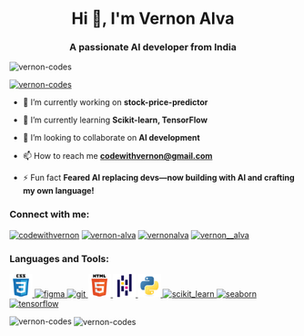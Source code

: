 <h1 align="center">Hi 👋, I'm Vernon Alva</h1>
<h3 align="center">A passionate AI developer from India</h3>

<p align="left"> <img src="https://komarev.com/ghpvc/?username=vernon-codes&label=Profile%20views&color=0e75b6&style=flat" alt="vernon-codes" /> </p>

<p align="left"> <a href="https://github.com/ryo-ma/github-profile-trophy"><img src="https://github-profile-trophy.vercel.app/?username=vernon-codes" alt="vernon-codes" /></a> </p>

- 🔭 I’m currently working on **stock-price-predictor**

- 🌱 I’m currently learning **Scikit-learn, TensorFlow**

- 👯 I’m looking to collaborate on **AI development**

- 📫 How to reach me **codewithvernon@gmail.com**

- ⚡ Fun fact **Feared AI replacing devs—now building with AI and crafting my own language!**

<h3 align="left">Connect with me:</h3>
<p align="left">
<a href="https://twitter.com/codewithvernon" target="blank"><img align="center" src="https://raw.githubusercontent.com/rahuldkjain/github-profile-readme-generator/master/src/images/icons/Social/twitter.svg" alt="codewithvernon" height="30" width="40" /></a>
<a href="https://linkedin.com/in/vernon-alva" target="blank"><img align="center" src="https://raw.githubusercontent.com/rahuldkjain/github-profile-readme-generator/master/src/images/icons/Social/linked-in-alt.svg" alt="vernon-alva" height="30" width="40" /></a>
<a href="https://kaggle.com/vernonalva" target="blank"><img align="center" src="https://raw.githubusercontent.com/rahuldkjain/github-profile-readme-generator/master/src/images/icons/Social/kaggle.svg" alt="vernonalva" height="30" width="40" /></a>
<a href="https://instagram.com/vernon__alva" target="blank"><img align="center" src="https://raw.githubusercontent.com/rahuldkjain/github-profile-readme-generator/master/src/images/icons/Social/instagram.svg" alt="vernon__alva" height="30" width="40" /></a>
</p>

<h3 align="left">Languages and Tools:</h3>
<p align="left"> <a href="https://www.w3schools.com/css/" target="_blank" rel="noreferrer"> <img src="https://raw.githubusercontent.com/devicons/devicon/master/icons/css3/css3-original-wordmark.svg" alt="css3" width="40" height="40"/> </a> <a href="https://www.figma.com/" target="_blank" rel="noreferrer"> <img src="https://www.vectorlogo.zone/logos/figma/figma-icon.svg" alt="figma" width="40" height="40"/> </a> <a href="https://git-scm.com/" target="_blank" rel="noreferrer"> <img src="https://www.vectorlogo.zone/logos/git-scm/git-scm-icon.svg" alt="git" width="40" height="40"/> </a> <a href="https://www.w3.org/html/" target="_blank" rel="noreferrer"> <img src="https://raw.githubusercontent.com/devicons/devicon/master/icons/html5/html5-original-wordmark.svg" alt="html5" width="40" height="40"/> </a> <a href="https://pandas.pydata.org/" target="_blank" rel="noreferrer"> <img src="https://raw.githubusercontent.com/devicons/devicon/2ae2a900d2f041da66e950e4d48052658d850630/icons/pandas/pandas-original.svg" alt="pandas" width="40" height="40"/> </a> <a href="https://www.python.org" target="_blank" rel="noreferrer"> <img src="https://raw.githubusercontent.com/devicons/devicon/master/icons/python/python-original.svg" alt="python" width="40" height="40"/> </a> <a href="https://scikit-learn.org/" target="_blank" rel="noreferrer"> <img src="https://upload.wikimedia.org/wikipedia/commons/0/05/Scikit_learn_logo_small.svg" alt="scikit_learn" width="40" height="40"/> </a> <a href="https://seaborn.pydata.org/" target="_blank" rel="noreferrer"> <img src="https://seaborn.pydata.org/_images/logo-mark-lightbg.svg" alt="seaborn" width="40" height="40"/> </a> <a href="https://www.tensorflow.org" target="_blank" rel="noreferrer"> <img src="https://www.vectorlogo.zone/logos/tensorflow/tensorflow-icon.svg" alt="tensorflow" width="40" height="40"/> </a> </p>

<p><img align="left" src="https://github-readme-stats.vercel.app/api/top-langs?username=vernon-codes&show_icons=true&locale=en&layout=compact" alt="vernon-codes" /></p>

<p>&nbsp;<img align="center" src="https://github-readme-stats.vercel.app/api?username=vernon-codes&show_icons=true&locale=en" alt="vernon-codes" /></p>
